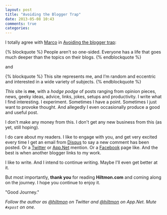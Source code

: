 ```yaml
---
layout: post
title: "Avoiding the Blogger Trap"
date: 2013-05-08 10:43
comments: true
categories: 
---
```


I totally agree with [Marco](http://twitter.com/marcoarment) in [Avoiding the blogger trap](http://www.marco.org/2009/04/05/avoiding-the-blogger-trap):

{% blockquote %}
People aren’t so one-sided. Everyone has a life that goes much deeper than the topics on their blogs.
{% endblockquote %}

and

{% blockquote %}
This site represents me, and I’m random and eccentric and interested in a wide variety of subjects.
{% endblockquote %}

*This* site is **me**, with a *hodge podge* of posts ranging from opinion pieces, news, geeky ideas, advice, links, jokes, setups and productivity. I write what I find interesting. I experiment. Sometimes I have a point. Sometimes I just want to provoke thought. And allegedly I even occasionally produce a good and useful post.

I don't make any money from this. I don't get any new business from this (as yet, still hoping).

I do care about my readers. I like to engage with you, and get very excited every time I get an email from [Disqus](https://disqus.com) to say a new comment has been posted. Or a [Twitter](http://twitter.com/hiltmon) or [App.Net](http://alpha.app.net/hiltmon) mention. Or a [Facebook](https://www.facebook.com/hiltmoncom) page like. And the best is when another blogger links to my work.

I like to write. And I intend to continue writing. Maybe I'll even get better at it.

But most importantly, **thank you** for reading **Hiltmon.com** and coming along on the journey. I hope you continue to enjoy it.

"Good Journey."

*Follow the author as [@hiltmon](http://twitter.com/hiltmon) on Twitter and [@hiltmon](http://alpha.app.net/hiltmon) on App.Net. Mute `#xpost` on one.*